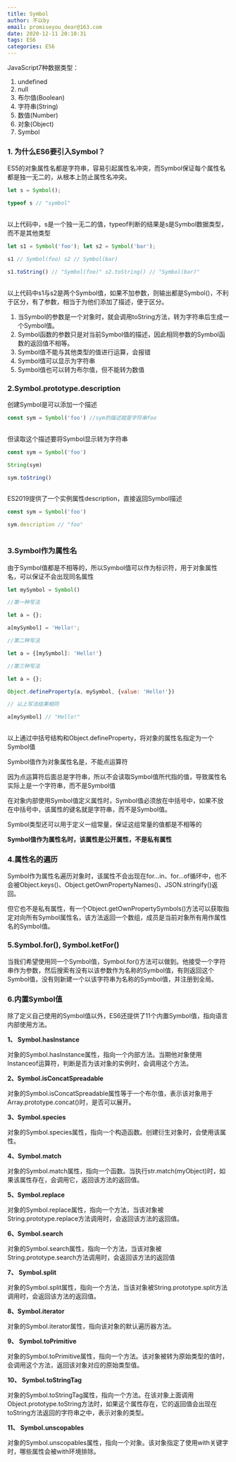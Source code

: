 ```yaml
---
title: Symbol
author: 不以by
email: promiseyou_dear@163.com
date: 2020-12-11 20:10:31
tags: ES6
categories: ES6
---
```


JavaScript7种数据类型：

1. undefined
2. null
3. 布尔值(Boolean)
4. 字符串(String)
5. 数值(Number)
6. 对象(Object)
7. Symbol



### 1. 为什么ES6要引入Symbol？

ES5的对象属性名都是字符串，容易引起属性名冲突，而Symbol保证每个属性名都是独一无二的，从根本上防止属性名冲突。

```javascript
let s = Symbol();

typeof s // "symbol"
```

![点击并拖拽以移动](data:image/gif;base64,R0lGODlhAQABAPABAP///wAAACH5BAEKAAAALAAAAAABAAEAAAICRAEAOw==)

以上代码中，s是一个独一无二的值，typeof判断的结果是s是Symbol数据类型，而不是其他类型

```javascript
let s1 = Symbol('foo'); let s2 = Symbol('bar');

s1 // Symbol(foo) s2 // Symbol(bar)

s1.toString() // "Symbol(foo)" s2.toString() // "Symbol(bar)"
```

![点击并拖拽以移动](data:image/gif;base64,R0lGODlhAQABAPABAP///wAAACH5BAEKAAAALAAAAAABAAEAAAICRAEAOw==)

以上代码中s1与s2是两个Symbol值，如果不加参数，则输出都是Symbol()，不利于区分，有了参数，相当于为他们添加了描述，便于区分。

1. 当Symbol的参数是一个对象时，就会调用toString方法，转为字符串后生成一个Symbol值。
2. Symbol函数的参数只是对当前Symbol值的描述，因此相同参数的Symbol函数的返回值不相等。
3. Symbol值不能与其他类型的值进行运算，会报错
4. Symbol值可以显示为字符串
5. Symbol值也可以转为布尔值，但不能转为数值



### 2.Symbol.prototype.description

创建Symbol是可以添加一个描述

```javascript
const sym = Symbol('foo') //sym的描述就是字符串foo
```

![点击并拖拽以移动](data:image/gif;base64,R0lGODlhAQABAPABAP///wAAACH5BAEKAAAALAAAAAABAAEAAAICRAEAOw==)

但读取这个描述要将Symbol显示转为字符串

```javascript
const sym = Symbol('foo')

String(sym)

sym.toString()
```

![点击并拖拽以移动](data:image/gif;base64,R0lGODlhAQABAPABAP///wAAACH5BAEKAAAALAAAAAABAAEAAAICRAEAOw==)

ES2019提供了一个实例属性description，直接返回Symbol描述

```javascript
const sym = Symbol('foo')

sym.description // "foo"
```

![点击并拖拽以移动](data:image/gif;base64,R0lGODlhAQABAPABAP///wAAACH5BAEKAAAALAAAAAABAAEAAAICRAEAOw==)



### 3.Symbol作为属性名

由于Symbol值都是不相等的，所以Symbol值可以作为标识符，用于对象属性名，可以保证不会出现同名属性

```javascript
let mySymbol = Symbol()

//第一种写法

let a = {};

a[mySymbol] = 'Hello!';

//第二种写法

let a = {[mySymbol]: 'Hello!'}

//第三种写法

let a = {};

Object.defineProperty(a, mySymbol, {value: 'Hello!'})

// 以上写法结果相同

a[mySymbol] // "Hello!"
```

![点击并拖拽以移动](data:image/gif;base64,R0lGODlhAQABAPABAP///wAAACH5BAEKAAAALAAAAAABAAEAAAICRAEAOw==)

以上通过中括号结构和Object.defineProperty，将对象的属性名指定为一个Symbol值



Symbol值作为对象属性名是，不能点运算符

因为点运算符后面总是字符串，所以不会读取Symbol值所代指的值，导致属性名实际上是一个字符串，而不是Symbol值

在对象内部使用Symbol值定义属性时，Symbol值必须放在中括号中，如果不放在中括号中，该属性的键名就是字符串，而不是Symbol值。

Symbol类型还可以用于定义一组常量，保证这组常量的值都是不相等的

**Symbol值作为属性名时，该属性是公开属性，不是私有属性**



### 4.属性名的遍历

Symbol作为属性名遍历对象时，该属性不会出现在for...in、for...of循环中，也不会被Object.keys()、Object.getOwnPropertyNames()、JSON.stringify()返回。

但它也不是私有属性，有一个Object.getOwnPropertySymbols()方法可以获取指定对向所有Symbol属性名，该方法返回一个数组，成员是当前对象所有用作属性名的Symbol值。



### 5.Symbol.for(), Symbol.ketFor()

当我们希望使用同一个Symbol值，Symbol.for()方法可以做到。他接受一个字符串作为参数，然后搜索有没有以该参数作为名称的Symbol值，有则返回这个Symbol值，没有则新建一个以该字符串为名称的Symbol值，并注册到全局。



### **6.内置Symbol值**

除了定义自己使用的Symbol值以外，ES6还提供了11个内置Symbol值，指向语言内部使用方法。



**1、 Symbol.hasInstance**

对象的Symbol.hasInstance属性，指向一个内部方法。当期他对象使用Instanceof运算符，判断是否为该对象的实例时，会调用这个方法。



**2、Symbol.isConcatSpreadable**

对象的Symbol.isConcatSpreadable属性等于一个布尔值，表示该对象用于Array.prototype.concat()时，是否可以展开。



**3、Symbol.species**

对象的Symbol.species属性，指向一个构造函数。创建衍生对象时，会使用该属性。



**4、Symbol.match**

对象的Symbol.match属性，指向一个函数。当执行str.match(myObject)时，如果该属性存在，会调用它，返回该方法的返回值。



**5、Symbol.replace**

对象的Symbol.replace属性，指向一个方法，当该对象被String.prototype.replace方法调用时，会返回该方法的返回值。



**6、Symbol.search**

对象的Symbol.search属性，指向一个方法，当该对象被String.prototype.search方法调用时，会返回该方法的返回值



**7、 Symbol.split**

对象的Symbol.split属性，指向一个方法，当该对象被String.prototype.split方法调用时，会返回该方法的返回值。



**8、Symbol.iterator**

对象的Symbol.iterator属性，指向该对象的默认遍历器方法。



**9、 Symbol.toPrimitive**

对象的Symbol.toPrimitive属性，指向一个方法。该对象被转为原始类型的值时，会调用这个方法，返回该对象对应的原始类型值。



**10、 Symbol.toStringTag**

对象的Symbol.toStringTag属性，指向一个方法。在该对象上面调用Object.prototype.toString方法时，如果这个属性存在，它的返回值会出现在toString方法返回的字符串之中，表示对象的类型。



**11、 Symbol.unscopables**

对象的Symbol.unscopables属性，指向一个对象。该对象指定了使用with关键字时，哪些属性会被with环境排除。